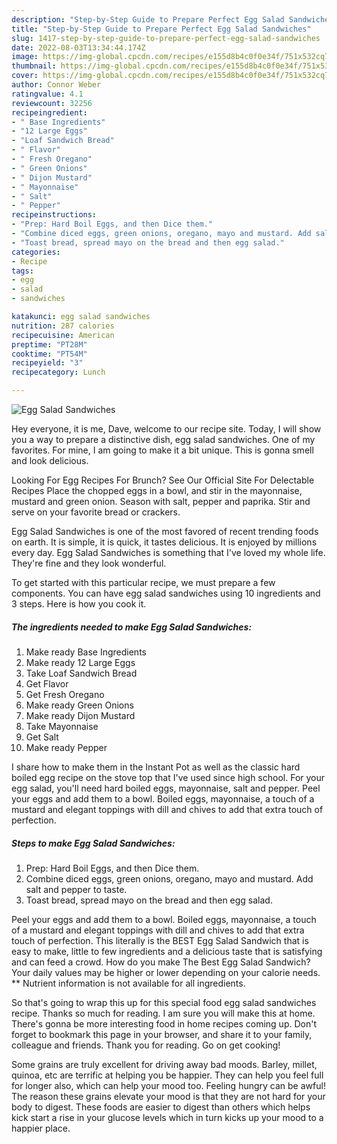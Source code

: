```yaml
---
description: "Step-by-Step Guide to Prepare Perfect Egg Salad Sandwiches"
title: "Step-by-Step Guide to Prepare Perfect Egg Salad Sandwiches"
slug: 1417-step-by-step-guide-to-prepare-perfect-egg-salad-sandwiches
date: 2022-08-03T13:34:44.174Z
image: https://img-global.cpcdn.com/recipes/e155d8b4c0f0e34f/751x532cq70/egg-salad-sandwiches-recipe-main-photo.jpg
thumbnail: https://img-global.cpcdn.com/recipes/e155d8b4c0f0e34f/751x532cq70/egg-salad-sandwiches-recipe-main-photo.jpg
cover: https://img-global.cpcdn.com/recipes/e155d8b4c0f0e34f/751x532cq70/egg-salad-sandwiches-recipe-main-photo.jpg
author: Connor Weber
ratingvalue: 4.1
reviewcount: 32256
recipeingredient:
- " Base Ingredients"
- "12 Large Eggs"
- "Loaf Sandwich Bread"
- " Flavor"
- " Fresh Oregano"
- " Green Onions"
- " Dijon Mustard"
- " Mayonnaise"
- " Salt"
- " Pepper"
recipeinstructions:
- "Prep: Hard Boil Eggs, and then Dice them."
- "Combine diced eggs, green onions, oregano, mayo and mustard. Add salt and pepper to taste."
- "Toast bread, spread mayo on the bread and then egg salad."
categories:
- Recipe
tags:
- egg
- salad
- sandwiches

katakunci: egg salad sandwiches 
nutrition: 287 calories
recipecuisine: American
preptime: "PT28M"
cooktime: "PT54M"
recipeyield: "3"
recipecategory: Lunch

---
```



![Egg Salad Sandwiches](https://img-global.cpcdn.com/recipes/e155d8b4c0f0e34f/751x532cq70/egg-salad-sandwiches-recipe-main-photo.jpg)

Hey everyone, it is me, Dave, welcome to our recipe site. Today, I will show you a way to prepare a distinctive dish, egg salad sandwiches. One of my favorites. For mine, I am going to make it a bit unique. This is gonna smell and look delicious.

Looking For Egg Recipes For Brunch? See Our Official Site For Delectable Recipes Place the chopped eggs in a bowl, and stir in the mayonnaise, mustard and green onion. Season with salt, pepper and paprika. Stir and serve on your favorite bread or crackers.

Egg Salad Sandwiches is one of the most favored of recent trending foods on earth. It is simple, it is quick, it tastes delicious. It is enjoyed by millions every day. Egg Salad Sandwiches is something that I've loved my whole life. They're fine and they look wonderful.


To get started with this particular recipe, we must prepare a few components. You can have egg salad sandwiches using 10 ingredients and 3 steps. Here is how you cook it.

<!--inarticleads1-->

##### The ingredients needed to make Egg Salad Sandwiches:

1. Make ready  Base Ingredients
1. Make ready 12 Large Eggs
1. Take Loaf Sandwich Bread
1. Get  Flavor
1. Get  Fresh Oregano
1. Make ready  Green Onions
1. Make ready  Dijon Mustard
1. Take  Mayonnaise
1. Get  Salt
1. Make ready  Pepper


I share how to make them in the Instant Pot as well as the classic hard boiled egg recipe on the stove top that I&#39;ve used since high school. For your egg salad, you&#39;ll need hard boiled eggs, mayonnaise, salt and pepper. Peel your eggs and add them to a bowl. Boiled eggs, mayonnaise, a touch of a mustard and elegant toppings with dill and chives to add that extra touch of perfection. 

<!--inarticleads2-->

##### Steps to make Egg Salad Sandwiches:

1. Prep: Hard Boil Eggs, and then Dice them.
1. Combine diced eggs, green onions, oregano, mayo and mustard. Add salt and pepper to taste.
1. Toast bread, spread mayo on the bread and then egg salad.


Peel your eggs and add them to a bowl. Boiled eggs, mayonnaise, a touch of a mustard and elegant toppings with dill and chives to add that extra touch of perfection. This literally is the BEST Egg Salad Sandwich that is easy to make, little to few ingredients and a delicious taste that is satisfying and can feed a crowd. How do you make The Best Egg Salad Sandwich? Your daily values may be higher or lower depending on your calorie needs. ** Nutrient information is not available for all ingredients. 

So that's going to wrap this up for this special food egg salad sandwiches recipe. Thanks so much for reading. I am sure you will make this at home. There's gonna be more interesting food in home recipes coming up. Don't forget to bookmark this page in your browser, and share it to your family, colleague and friends. Thank you for reading. Go on get cooking!

Some grains are truly excellent for driving away bad moods. Barley, millet, quinoa, etc are terrific at helping you be happier. They can help you feel full for longer also, which can help your mood too. Feeling hungry can be awful! The reason these grains elevate your mood is that they are not hard for your body to digest. These foods are easier to digest than others which helps kick start a rise in your glucose levels which in turn kicks up your mood to a happier place.
